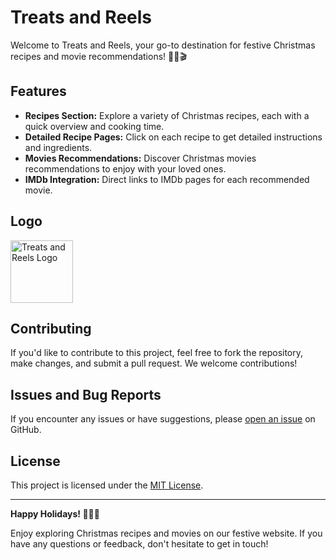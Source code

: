 # Treats and Reels

Welcome to Treats and Reels, your go-to destination for festive Christmas recipes and movie recommendations! 🎄🍪🎬

## Features

- **Recipes Section:** Explore a variety of Christmas recipes, each with a quick overview and cooking time.
- **Detailed Recipe Pages:** Click on each recipe to get detailed instructions and ingredients.
- **Movies Recommendations:** Discover Christmas movies recommendations to enjoy with your loved ones.
- **IMDb Integration:** Direct links to IMDb pages for each recommended movie.

## Logo

<img src="src/components/images/Treats&Reels.png" alt="Treats and Reels Logo" width="100" height="100"/>

## Contributing

If you'd like to contribute to this project, feel free to fork the repository, make changes, and submit a pull request. We welcome contributions!

## Issues and Bug Reports

If you encounter any issues or have suggestions, please [open an issue](https://github.com/your-username/your-repo/issues) on GitHub.

## License

This project is licensed under the [MIT License](LICENSE).

---

**Happy Holidays! 🎅🍪🎥**

Enjoy exploring Christmas recipes and movies on our festive website. If you have any questions or feedback, don't hesitate to get in touch!
